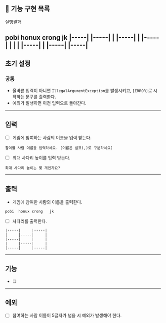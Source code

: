 ## 📝 기능 구현 목록
실행결과

pobi  honux crong   jk
|-----|     |-----|
|     |-----|     |
|-----|     |     |
|     |-----|     |
|-----|     |-----|
---
## 초기 설정

### 공통
- 올바른 입력이 아니면 ```IllegalArgumentException```를 발생시키고, ```[ERROR]```로 시작하는 문구를 출력한다.
- 예외가 발생하면 이전 입력으로 돌아간다.

---
## 입력
- [ ] 게임에 참여하는 사람의 이름을 입력 받는다.
```
참여할 사람 이름을 입력하세요. (이름은 쉼표(,)로 구분하세요)
```
- [ ] 최대 사다리 높이를 입력 받는다.
```
최대 사다리 높이는 몇 개인가요?
```

---
## 출력
- 게임에 참여한 사람의 이름을 출력한다.
```
pobi  honux crong   jk
```
- [ ] 사다리를 출력한다.
```
|-----|     |-----|
|     |-----|     |
|-----|     |     |
|     |-----|     |
|-----|     |-----|
```

---
## 기능
- [ ]

---
## 예외
- [ ] 참여하는 사람 이름이 5글자가 넘을 시 예외가 발생해야 한다.
 
